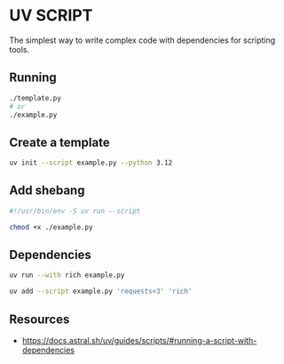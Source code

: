 # UV SCRIPT

The simplest way to write complex code with dependencies for scripting tools.  

## Running

```sh
./template.py
# or 
./example.py
```

## Create a template

```sh
uv init --script example.py --python 3.12
```

## Add shebang

```sh
#!/usr/bin/env -S uv run --script

chmod +x ./example.py 
```

## Dependencies

```sh
uv run --with rich example.py

uv add --script example.py 'requests<3' 'rich'
```

## Resources

* https://docs.astral.sh/uv/guides/scripts/#running-a-script-with-dependencies
